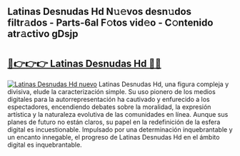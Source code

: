 ## Latinas Desnudas Hd N𝚞𝚎vos desn𝚞dos filtr𝚊dos - Parts-6al F𝚘tos vid𝚎o - C𝚘ntenido atr𝚊ctivo gDsjp

# <h2><a href="http://mbbxsgm.tromn.icu/?c=Latinas+Desnudas+Hd">🔗👉👉👉 Latinas Desnudas Hd 🔗🔗</a></h2>

[![Latinas Desnudas Hd nuevo](https://i.imgur.com/pEAQMta.gif)](http://mbbxsgm.tromn.icu/?c=Latinas+Desnudas+Hd)
Latinas Desnudas Hd, una figura compleja y divisiva, elude la caracterización simple. Su uso pionero de los medios digitales para la autorrepresentación ha cautivado y enfurecido a los espectadores, encendiendo debates sobre la moralidad, la expresión artística y la naturaleza evolutiva de las comunidades en línea. Aunque sus planes de futuro no están claros, su papel en la redefinición de la esfera digital es incuestionable. Impulsado por una determinación inquebrantable y un encanto innegable, el progreso de Latinas Desnudas Hd en el ámbito digital es inquebrantable.
